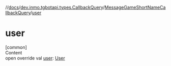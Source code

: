 //[docs](../../../index.md)/[dev.inmo.tgbotapi.types.CallbackQuery](../index.md)/[MessageGameShortNameCallbackQuery](index.md)/[user](user.md)



# user  
[common]  
Content  
open override val [user](user.md): [User](../../dev.inmo.tgbotapi.types/-user/index.md)  



